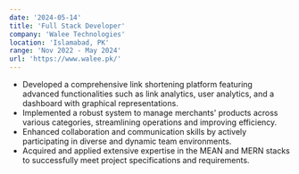 ```yaml
---
date: '2024-05-14'
title: 'Full Stack Developer'
company: 'Walee Technologies'
location: 'Islamabad, PK'
range: 'Nov 2022 - May 2024'
url: 'https://www.walee.pk/'
---
```


- Developed a comprehensive link shortening platform featuring advanced functionalities such as link analytics, user analytics, and a dashboard with graphical representations.
- Implemented a robust system to manage merchants' products across various categories, streamlining operations and improving efficiency.
- Enhanced collaboration and communication skills by actively participating in diverse and dynamic team environments.
- Acquired and applied extensive expertise in the MEAN and MERN stacks to successfully meet project specifications and requirements.

